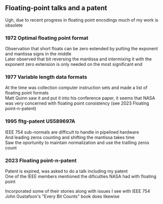 ##  Floating-point talks and a patent  
Ugh, due to recent progress in floating point encodings much of my work is obsolete  

### 1972 Optimal floating point format  
Observation that short floats can be zero extended by putting the exponent and mantissa signs in the middle  
Later observed that bit reversing the mantissa and intermixing it with the exponent zero extension is only needed on the most significant end  

### 1977 Variable length data formats 
At the time was collection computer instruction sets and made a list of floating point formats  
Matt Quinn saw it and put it into his conference paper, it seems that NASA was very concerned with floating point consistency (see 2023 Floating point-n-patent)  

### 1995 fltg-patent US589697A  
IEEE 754 sub-normals are difficult to handle in pipelined hardware  
And leading zeros counting and shifting the mantissa takes time  
Saw the oportunity to maintain normalization and use the trailling zeros count  

### 2023 Floating point-n-patent  
Patent is expired, was asked to do a talk including my patent  
One of the IEEE members mentioned the dificulties NASA had with floating point  

Incorporated some of their stories along with issues I see with IEEE 754  
John Gustafson's "Every Bit Counts" book does likewise  
